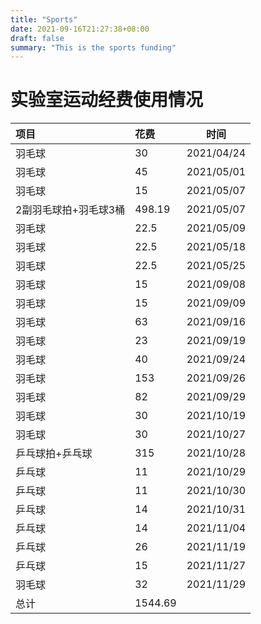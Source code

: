 ```yaml
---
title: "Sports"
date: 2021-09-16T21:27:38+08:00
draft: false
summary: "This is the sports funding"
---
```

# 实验室运动经费使用情况

| 项目                  | 花费   |    时间    |
| :-------------------- | :----- | :--------: |
| 羽毛球                | 30     | 2021/04/24 |
| 羽毛球                | 45     | 2021/05/01 |
| 羽毛球                | 15     | 2021/05/07 |
| 2副羽毛球拍+羽毛球3桶 | 498.19 | 2021/05/07 |
| 羽毛球                | 22.5   | 2021/05/09 |
| 羽毛球                | 22.5   | 2021/05/18 |
| 羽毛球                | 22.5   | 2021/05/25 |
| 羽毛球                | 15     | 2021/09/08 |
| 羽毛球                | 15     | 2021/09/09 |
| 羽毛球                | 63     | 2021/09/16 |
| 羽毛球                | 23     | 2021/09/19 |
| 羽毛球                | 40     | 2021/09/24 |
| 羽毛球                | 153    | 2021/09/26 |
| 羽毛球                | 82    | 2021/09/29 |
| 羽毛球                | 30    | 2021/10/19 |
| 羽毛球                | 30    | 2021/10/27 |
| 乒乓球拍+乒乓球       | 315    | 2021/10/28 |
| 乒乓球       			| 11    | 2021/10/29 |
| 乒乓球       			| 11    | 2021/10/30 |
| 乒乓球       			| 14    | 2021/10/31 |
| 乒乓球       			| 14    | 2021/11/04 |
| 乒乓球       			| 26    | 2021/11/19 |
| 乒乓球       			| 15    | 2021/11/27 |
| 羽毛球       			| 32    | 2021/11/29 |
| 总计                | 1544.69 |
